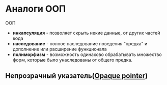 # Аналоги ООП

ООП

- **инкапсуляция** - позволяет скрыть некие данные, от других частей кода
- **наследование** - полное наследование поведения "предка" и дополнение или расширение функционала
- **полиморфизм** - возможность одинаково обрабатывать множество  форм, которые было унаследованы от общего предка.

## Непрозрачный указатель([Opaque pointer](https://en.wikipedia.org/wiki/Opaque_pointer))
